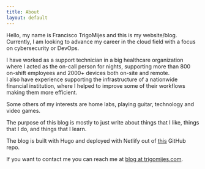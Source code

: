 ```yaml
---
title: About
layout: default
---
```


Hello, my name is Francisco TrigoMijes and this is my website/blog.
Currently, I am looking to advance my career in the cloud field with a focus on cybersecurity or DevOps.  

I have worked as a support technician in a big healthcare organization where I acted as the on-call person for nights, supporting more than 800 on-shift employees and 2000+ devices both on-site and remote.  
I also have experience supporting the infrastructure of a nationwide financial institution, where I helped to improve some of their workflows making them more efficient.  

Some others of my interests are home labs, playing guitar, technology and video games.  

The purpose of this blog is mostly to just write about things that I like, things that I do, and things that I learn.

The blog is built with Hugo and deployed with Netlify out of [this](https://github.com/FranciscoTrigo/trigomijesBlog) GitHub repo.

If you want to contact me you can reach me at [blog at trigomijes.com](mailto://blog@trigomijes.com). 
